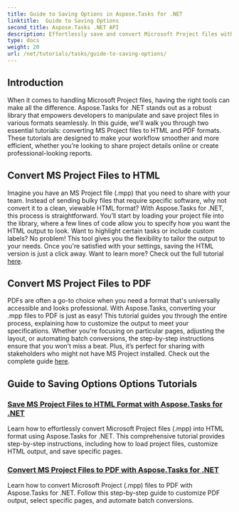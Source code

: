 ```yaml
---
title: Guide to Saving Options in Aspose.Tasks for .NET
linktitle:  Guide to Saving Options
second_title: Aspose.Tasks .NET API
description: Effortlessly save and convert Microsoft Project files with Aspose.Tasks for .NET. Explore tutorials on exporting to HTML and PDF formats.
type: docs
weight: 20
url: /net/tutorials/tasks/guide-to-saving-options/
---
```

## Introduction

When it comes to handling Microsoft Project files, having the right tools can make all the difference. Aspose.Tasks for .NET stands out as a robust library that empowers developers to manipulate and save project files in various formats seamlessly. In this guide, we’ll walk you through two essential tutorials: converting MS Project files to HTML and PDF formats. These tutorials are designed to make your workflow smoother and more efficient, whether you’re looking to share project details online or create professional-looking reports.

## Convert MS Project Files to HTML

Imagine you have an MS Project file (.mpp) that you need to share with your team. Instead of sending bulky files that require specific software, why not convert it to a clean, viewable HTML format? With Aspose.Tasks for .NET, this process is straightforward. You’ll start by loading your project file into the library, where a few lines of code allow you to specify how you want the HTML output to look. Want to highlight certain tasks or include custom labels? No problem! This tool gives you the flexibility to tailor the output to your needs. Once you're satisfied with your settings, saving the HTML version is just a click away. Want to learn more? Check out the full tutorial [here](./save-ms-project-files-to-html-format/).

## Convert MS Project Files to PDF

PDFs are often a go-to choice when you need a format that's universally accessible and looks professional. With Aspose.Tasks, converting your .mpp files to PDF is just as easy! This tutorial guides you through the entire process, explaining how to customize the output to meet your specifications. Whether you're focusing on particular pages, adjusting the layout, or automating batch conversions, the step-by-step instructions ensure that you won’t miss a beat. Plus, it’s perfect for sharing with stakeholders who might not have MS Project installed. Check out the complete guide [here](./convert-ms-project-files-to-pdf/).

## Guide to Saving Options Options Tutorials
### [Save MS Project Files to HTML Format with Aspose.Tasks for .NET](./save-ms-project-files-to-html-format/)
Learn how to effortlessly convert Microsoft Project files (.mpp) into HTML format using Aspose.Tasks for .NET. This comprehensive tutorial provides step-by-step instructions, including how to load project files, customize HTML output, and save specific pages.
### [Convert MS Project Files to PDF with Aspose.Tasks for .NET](./convert-ms-project-files-to-pdf/)
Learn how to convert Microsoft Project (.mpp) files to PDF with Aspose.Tasks for .NET. Follow this step-by-step guide to customize PDF output, select specific pages, and automate batch conversions.